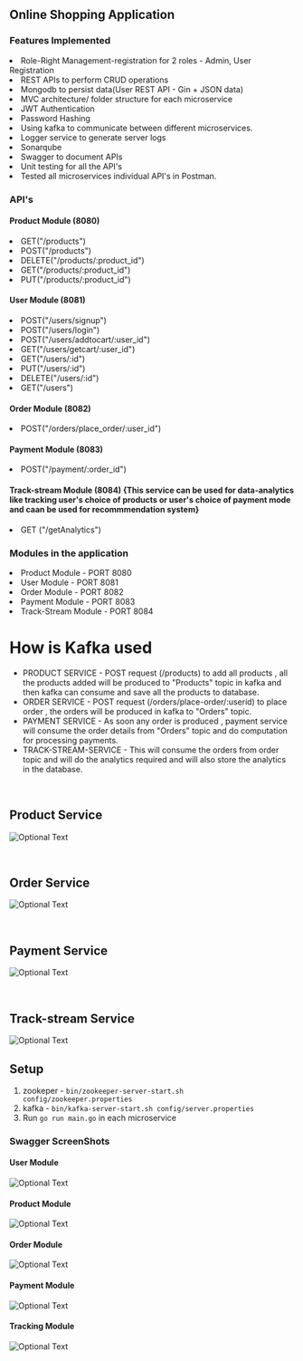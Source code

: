 
## Online Shopping Application

### Features Implemented

<li>Role-Right Management-registration for 2 roles - Admin, User Registration
<li>REST APIs to perform CRUD operations 
<li>Mongodb to persist data(User REST API - Gin + JSON data)
<li>MVC architecture/ folder structure for each microservice
<li>JWT Authentication
<li>Password Hashing
<li>Using kafka to communicate between different microservices.
<li>Logger service to generate server logs
<li>Sonarqube
<li>Swagger to document APIs
<li>Unit testing for all the API's
<li>Tested all microservices individual API's in Postman.

### API's
   #### Product Module (8080)
   <li> GET("/products")
   <li> POST("/products")
   <li> DELETE("/products/:product_id")
    <li> GET("/products/:product_id")
	<li> PUT("/products/:product_id")
	

   #### User Module (8081)
   <li> POST("/users/signup")
   <li>	POST("/users/login")
   <li> POST("/users/addtocart/:user_id")
   <li> GET("/users/getcart/:user_id")
   <li> GET("/users/:id")
   <li> PUT("/users/:id")
   <li> DELETE("/users/:id")
   <li> GET("/users")

   #### Order Module (8082)
   <li> POST("/orders/place_order/:user_id")

   #### Payment Module (8083)
   <li>  POST("/payment/:order_id")

   #### Track-stream Module (8084) {This service can be used for data-analytics like tracking user's choice of products or user's choice of payment mode and caan be used for recommmendation system}
   <li>	GET ("/getAnalytics")

### Modules in the application

<li>Product Module    - PORT 8080
<li>User Module     - PORT 8081
<li>Order Module     - PORT 8082
<li>Payment Module  - PORT 8083 
<li>Track-Stream Module  - PORT 8084 

<br>

<h1> How is Kafka used</h1>
<ul>
<li>PRODUCT SERVICE - POST request (/products) to add all products , all the products added will be produced to "Products" topic in kafka and then kafka can consume and save all the products to database.</li>
<li>ORDER SERVICE - POST request (/orders/place-order/:userid) to place order , the orders will be produced in kafka to "Orders" topic.</li>
<li>PAYMENT SERVICE - As soon any order is produced , payment service will consume the order details from "Orders" topic and do computation for processing payments.</li>
<li>TRACK-STREAM-SERVICE - This will consume the orders from order topic and will do the analytics required and will also store the analytics in the database.</li>
</ul>

<br>

## Product Service
![Optional Text](diagram1.png)

<br>

## Order Service
![Optional Text](diagram2.png)


<br>

## Payment Service
![Optional Text](diagram3.png)

<br>

## Track-stream Service
![Optional Text](diagram4.png)


## Setup

1. zookeper - `bin/zookeeper-server-start.sh config/zookeeper.properties`
2. kafka - `bin/kafka-server-start.sh config/server.properties`
3. Run `go run main.go` in each microservice
 
 ### Swagger ScreenShots

  #### User Module
![Optional Text](userswagger.png)

 #### Product Module
![Optional Text](product.png)

 #### Order Module
![Optional Text](order.png)

 #### Payment Module
![Optional Text](payment.png)

 #### Tracking Module
![Optional Text](tracking.png)

